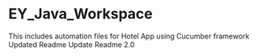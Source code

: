 # EY_Java_Workspace
This includes automation files for Hotel App using Cucumber framework
Updated Readme
Update Readme 2.0